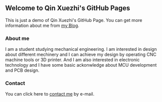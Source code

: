 ## Welcome to Qin Xuezhi's GitHub Pages

This is just a demo of Qin Xuezhi's GitHub Page. You can get more information about me from [my Blog](https://www.univ.cloud).


### About me

I am a student studying mechanical engineering. I am interested in design about different mechinery and I can achieve my design by operating CNC machine tools or 3D printer. And I am also interested in electronic technology and I have some basic ackonwledge about MCU development and PCB design. 

### Contact
You can click here to [contact me](mailto:qinxz1414@qq.com) by e-mail.
